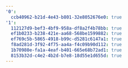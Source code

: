 ```yaml
---
'0':
  ccb40962-b21d-4e43-b801-32e8052676e0: true
'1':
  112127d9-bef3-4bf9-958a-df8a2f4b78bb: true
  ef1b0233-b238-421e-aa68-568be1599882: true
  ef769c5b-5865-4918-b99c-d5281c6147a1: true
  f8ad281d-3f92-4f75-aa4a-f4c09b90d112: true
  1b70980e-fa1a-4eaf-b401-665e68b72ad1: true
  8153b32d-c4e2-4b2d-b7e8-18d55e1d655d: true
---
```

